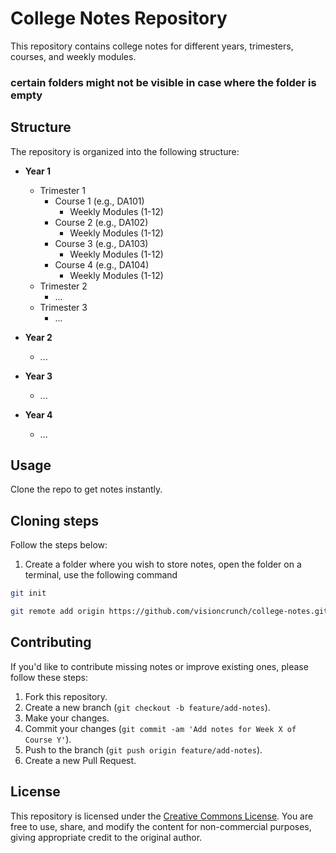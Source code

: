 # College Notes Repository

This repository contains college notes for different years, trimesters, courses, and weekly modules.
### **certain folders might not be visible in case where the folder is empty**

## Structure

The repository is organized into the following structure:

- **Year 1**
  - Trimester 1
    - Course 1 (e.g., DA101)
      - Weekly Modules (1-12)
    - Course 2 (e.g., DA102)
      - Weekly Modules (1-12)
    - Course 3 (e.g., DA103)
      - Weekly Modules (1-12)
    - Course 4 (e.g., DA104)
      - Weekly Modules (1-12)
  - Trimester 2
    - ...
  - Trimester 3
    - ...
  
- **Year 2**
  - ...

- **Year 3**
  - ...

- **Year 4**
  - ...

## Usage

Clone the repo to get notes instantly.

## Cloning steps
Follow the steps below:
1. Create a folder where you wish to store notes, open the folder on a terminal, use the following command
```bash
git init
```
```bash
git remote add origin https://github.com/visioncrunch/college-notes.git
```

## Contributing

If you'd like to contribute missing notes or improve existing ones, please follow these steps:
1. Fork this repository.
2. Create a new branch (`git checkout -b feature/add-notes`).
3. Make your changes.
4. Commit your changes (`git commit -am 'Add notes for Week X of Course Y'`).
5. Push to the branch (`git push origin feature/add-notes`).
6. Create a new Pull Request.

## License

This repository is licensed under the [Creative Commons License](LICENSE.md). You are free to use, share, and modify the content for non-commercial purposes, giving appropriate credit to the original author.


